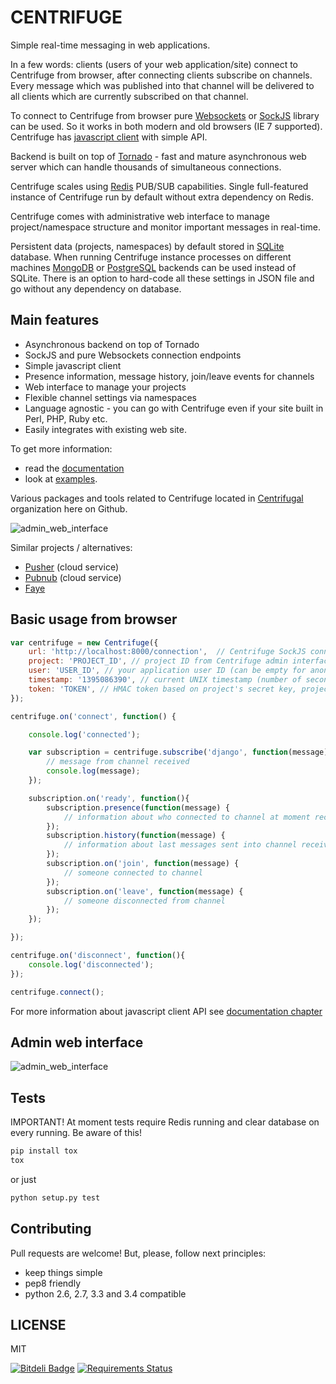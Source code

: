 CENTRIFUGE
==========

Simple real-time messaging in web applications.

In a few words: clients (users of your web application/site) connect to Centrifuge from browser,
after connecting clients subscribe on channels. Every message which was published into that
channel will be delivered to all clients which are currently subscribed on that channel.

To connect to Centrifuge from browser pure [Websockets](http://en.wikipedia.org/wiki/WebSocket)
or [SockJS](https://github.com/sockjs/sockjs-client) library can be used. So it works in both
modern and old browsers (IE 7 supported). Centrifuge has [javascript client](https://github.com/FZambia/centrifuge/tree/master/javascript) with simple API.

Backend is built on top of [Tornado](http://www.tornadoweb.org/en/stable/) - fast and mature
asynchronous web server which can handle thousands of simultaneous connections.

Centrifuge scales using [Redis](http://redis.io/) PUB/SUB capabilities.
Single full-featured instance of Centrifuge run by default without extra dependency
on Redis.

Centrifuge comes with administrative web interface to manage project/namespace
structure and monitor important messages in real-time.

Persistent data (projects, namespaces) by default stored in [SQLite](http://www.sqlite.org/) database.
When running Centrifuge instance processes on different machines [MongoDB](https://github.com/centrifugal/centrifuge-mongodb)
or [PostgreSQL](https://github.com/centrifugal/centrifuge-postgresql) backends can be used instead of SQLite. There is an option
to hard-code all these settings in JSON file and go without any dependency on database.


Main features
-------------

* Asynchronous backend on top of Tornado
* SockJS and pure Websockets connection endpoints
* Simple javascript client
* Presence information, message history, join/leave events for channels
* Web interface to manage your projects
* Flexible channel settings via namespaces
* Language agnostic - you can go with Centrifuge even if your site built in Perl, PHP, Ruby etc.
* Easily integrates with existing web site.

To get more information:

* read the [documentation](https://centrifuge.readthedocs.org/en/latest/)
* look at [examples](https://github.com/FZambia/centrifuge/tree/master/examples).

Various packages and tools related to Centrifuge located in [Centrifugal](https://github.com/centrifugal)
organization here on Github.

![admin_web_interface](https://raw.github.com/FZambia/centrifuge/master/docs/content/img/centrifuge.png "scheme")

Similar projects / alternatives:

* [Pusher](http://pusher.com/) (cloud service)
* [Pubnub](http://www.pubnub.com/) (cloud service)
* [Faye](http://faye.jcoglan.com/)


Basic usage from browser
------------------------

```javascript
var centrifuge = new Centrifuge({
    url: 'http://localhost:8000/connection',  // Centrifuge SockJS connection endpoint
    project: 'PROJECT_ID', // project ID from Centrifuge admin interface
    user: 'USER_ID', // your application user ID (can be empty for anonymous access)
    timestamp: '1395086390', // current UNIX timestamp (number of seconds as string)
    token: 'TOKEN', // HMAC token based on project's secret key, project ID, user ID and timestamp
});

centrifuge.on('connect', function() {

    console.log('connected');

    var subscription = centrifuge.subscribe('django', function(message) {
        // message from channel received
        console.log(message);
    });

    subscription.on('ready', function(){
        subscription.presence(function(message) {
            // information about who connected to channel at moment received
        });
        subscription.history(function(message) {
            // information about last messages sent into channel received
        });
        subscription.on('join', function(message) {
            // someone connected to channel
        });
        subscription.on('leave', function(message) {
            // someone disconnected from channel
        });
    });

});

centrifuge.on('disconnect', function(){
    console.log('disconnected');
});

centrifuge.connect();
```

For more information about javascript client API see [documentation chapter](https://centrifuge.readthedocs.org/en/latest/content/client_api.html)

Admin web interface
-------------------

![admin_web_interface](https://raw.github.com/FZambia/centrifuge/master/docs/content/img/main.png "admin web interface")


Tests
-----

IMPORTANT! At moment tests require Redis running and clear database on every running. Be aware of this!

```bash
pip install tox
tox
```

or just

```bash
python setup.py test
```

Contributing
------------

Pull requests are welcome! But, please, follow next principles:

* keep things simple
* pep8 friendly
* python 2.6, 2.7, 3.3 and 3.4 compatible

LICENSE
-------

MIT

[![Bitdeli Badge](https://d2weczhvl823v0.cloudfront.net/FZambia/centrifuge/trend.png)](https://bitdeli.com/free "Bitdeli Badge")
[![Requirements Status](https://requires.io/github/FZambia/centrifuge/requirements.png?branch=master)](https://requires.io/github/FZambia/centrifuge/requirements/?branch=master)
